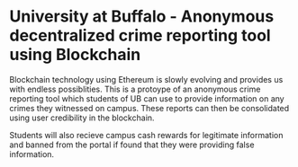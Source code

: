 # University at Buffalo - Anonymous decentralized crime reporting tool using Blockchain

Blockchain technology using Ethereum is slowly evolving and provides us with endless possiblities. This is a protoype of an anonymous crime reporting tool which students of UB can use to provide information on any crimes they witnessed on campus. These reports can then be consolidated using user credibility in the blockchain. 

Students will also recieve campus cash rewards for legitimate information and banned from the portal if found that they were providing false information. 

